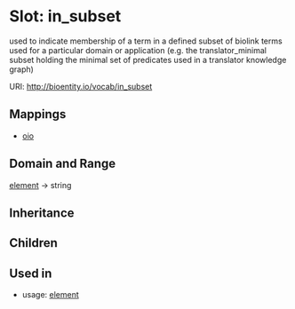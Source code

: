 # Slot: in_subset


used to indicate membership of a term in a defined subset of biolink terms used for a particular domain or application (e.g. the translator_minimal subset holding the minimal set of predicates used in a translator knowledge graph)

URI: http://bioentity.io/vocab/in_subset
## Mappings

 * [oio](oio)
## Domain and Range

[element](Element.md) -> string
## Inheritance

## Children

## Used in

 *  usage: [element](Element.md)
